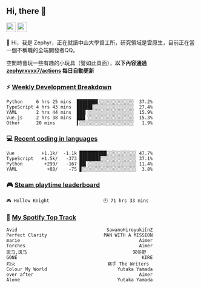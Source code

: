 <!--
**zephyrxvxx7/zephyrxvxx7** is a ✨ _special_ ✨ repository because its `README.md` (this file) appears on your GitHub profile.

Here are some ideas to get you started:

- 🔭 I’m currently working on ...
- 🌱 I’m currently learning ...
- 👯 I’m looking to collaborate on ...
- 🤔 I’m looking for help with ...
- 💬 Ask me about ...
- 📫 How to reach me: ...
- 😄 Pronouns: ...
- ⚡ Fun fact: ...
-->

## Hi, there 👋

<a href="https://www.instagram.com/zephyrxvxx7/"><img src="https://img.shields.io/badge/instagram-3f729b?&style=for-the-badge&logo=instagram&logoColor=white" height=25></a>
<a href="https://zephyrxvxx7.me/"><img src="https://img.shields.io/badge/blog-gray?&style=for-the-badge&logo=hexo&logoColor=white" height=25></a>

👋 Hi，我是 Zephyr，正在就讀中山大學資工所，研究領域是雲原生，目前正在當一個不稱職的全端開發者QQ。

空閒時會玩一些有趣的小玩具（譬如此頁面），**以下內容通過 [zephyrxvxx7/actions](https://github.com/zephyrxvxx7/zephyrxvxx7/actions) 每日自動更新**

### ⚡ [Weekly Development Breakdown](https://gist.github.com/zephyrxvxx7/ee1787313f0772b51494d051b5edde7f)

<!-- code_time start -->

```text
Python     6 hrs 25 mins  ███████▊░░░░░░░░░░░░░  37.2%
TypeScript 4 hrs 43 mins  █████▊░░░░░░░░░░░░░░░  27.4%
YAML       2 hrs 44 mins  ███▎░░░░░░░░░░░░░░░░░  15.9%
Vue.js     2 hrs 38 mins  ███▏░░░░░░░░░░░░░░░░░  15.3%
Other      20 mins        ▍░░░░░░░░░░░░░░░░░░░░   1.9%
```

<!-- code_time end -->

### 💻 [Recent coding in languages](https://gist.github.com/zephyrxvxx7/08c5ff0fead26978490fef5d749f43ea)

<!-- code_diff start -->

```text
Vue          +1.1k/  -1.1k ██████████░░░░░░░░░░░ 47.7%
TypeScript   +1.5k/   -373 ███████▊░░░░░░░░░░░░░ 37.1%
Python        +299/   -167 ██▍░░░░░░░░░░░░░░░░░░ 11.4%
YAML           +88/    -75 ▊░░░░░░░░░░░░░░░░░░░░  3.8%
```

<!-- code_diff end -->

### 🎮 [Steam playtime leaderboard](https://gist.github.com/zephyrxvxx7/f77b8978877f959b69d84723c43a4a64)

<!-- steam_time start -->

```text
🎮 Hollow Knight                    🕘 71 hrs 33 mins
```

<!-- steam_time end -->

### 🎵 [My Spotify Top Track](https://gist.github.com/zephyrxvxx7/fe159fde5ec9ebea27e03dd63a71e78f)

<!-- spotify_track start -->

```text
Avid                                 SawanoHiroyuki[nZ
Perfect Clarity                     MAN WITH A MISSION
marie                                            Aimer
Torches                                          Aimer
斑马,斑马                                       宋冬野
GONE                                              KIRE
灼火                                  寫手 The Writers
Colour My World                          Yutaka Yamada
ever after                                       Aimer
Alone                                    Yutaka Yamada
```

<!-- spotify_track end -->
